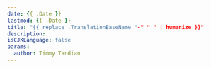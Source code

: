 ```yaml
---
date: {{ .Date }}
lastmod: {{ .Date }}
title: "{{ replace .TranslationBaseName "-" " " | humanize }}"
description:
isCJKLanguage: false
params:
  author: Timmy Tandian
---
```


